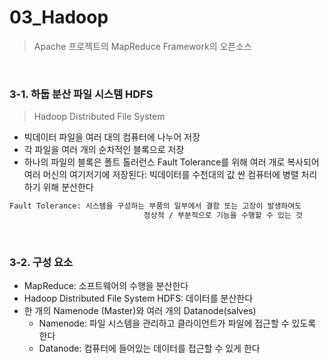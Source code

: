 # 03_Hadoop

>  Apache 프로젝트의 MapReduce Framework의 오픈소스

<br>

### 3-1. 하둡 분산 파일 시스템 HDFS

> Hadoop Distributed File System

- 빅데이터 파일을 여러 대의 컴퓨터에 나누어 저장
- 각 파일을 여러 개의 순차적인 블록으로 저장
- 하나의 파일의 블록은 폴트 톨러런스 Fault Tolerance를 위해 여러 개로 복사되어 여러 머신의 여기저기에 저장된다: 빅데이터를 수천대의 값 싼 컴퓨터에 병렬 처리하기 위해 분산한다

```bash
Fault Tolerance: 시스템을 구성하는 부품의 일부에서 결함 또는 고장이 발생하여도
                              정상적 / 부분적으로 기능을 수행할 수 있는 것
```

<br>

### 3-2. 구성 요소

- MapReduce: 소프트웨어의 수행을 분산한다
- Hadoop Distributed File System HDFS: 데이터를 분산한다
- 한 개의 Namenode (Master)와 여러 개의 Datanode(salves)
  - Namenode: 파일 시스템을 관리하고 클라이언트가 파일에 접근할 수 있도록 한다
  - Datanode: 컴퓨터에 들어있는 데이터를 접근할 수 있게 한다
